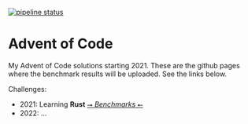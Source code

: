 [![pipeline status](https://gitlab.com/ACSimon33/Advent_of_Code/badges/main/pipeline.svg)](https://gitlab.com/ACSimon33/Advent_of_Code/-/commits/main)

# Advent of Code
My Advent of Code solutions starting 2021. These are the github pages where the benchmark results will be uploaded. See the links below.

Challenges:
- 2021: Learning **Rust** [⭢ *Benchmarks* ⭠](https://acsimon33.github.io/Advent_of_Code/2021/report/index.html)
- 2022: ...

